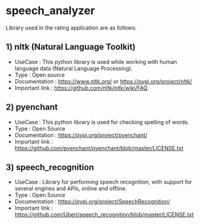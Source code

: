 # speech_analyzer

Library used in the rating application are as follows:

## 1) nltk (Natural Language Toolkit)
   + UseCase        : This python library is used while working with human language data
                      (Natural Language Processing).
   + Type           : Open source
   + Documentation  : https://www.nltk.org/ or https://pypi.org/project/nltk/
   + Important link : https://github.com/nltk/nltk/wiki/FAQ

## 2) pyenchant
   + UseCase        : This python library is used for checking spelling of words.
   + Type           : Open Source 
   + Documentation  : https://pypi.org/project/pyenchant/
   + Important link : https://github.com/pyenchant/pyenchant/blob/master/LICENSE.txt

## 3) speech_recognition
   + UseCase        : Library for performing speech recognition, with support for 
                      several engines and APIs, online and offline.
   + Type           : Open Source
   + Documentation  : https://pypi.org/project/SpeechRecognition/
   + Important link : https://github.com/Uberi/speech_recognition/blob/master/LICENSE.txt

